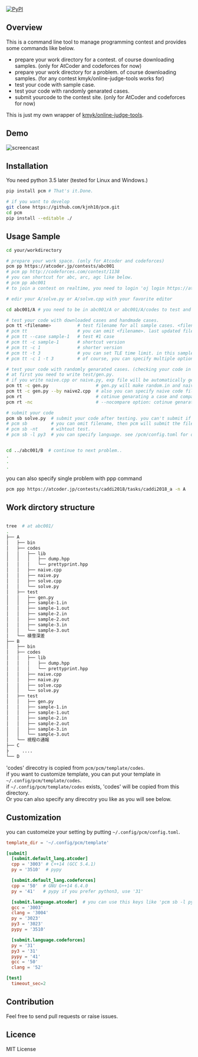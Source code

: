 [![PyPI](https://img.shields.io/pypi/v/pcm)](https://pypi.org/project/pcm/)

## Overview

This is a command line tool to manage programming contest and provides some commands like below.

* prepare your work directory for a contest. of course downloading samples. (only for AtCoder and codeforces for now)
* prepare your work directory for a problem. of course downloading samples. (for any contest kmyk/online-judge-tools works for)
* test your code with sample case.
* test your code with randomly genarated cases.
* submit yourcode to the contest site. (only for AtCoder and codeforces for now)

This is just my own wrapper of [kmyk/online-judge-tools](https://github.com/kmyk/online-judge-tools).  

## Demo
![screencast](https://github.com/kjnh10/pcm/blob/sample-gif-test/demo.gif)

## Installation
You need python 3.5 later (tested for Linux and Windows.)

```bash
pip install pcm # That's it.Done.

# if you want to develop
git clone https://github.com/kjnh10/pcm.git
cd pcm
pip install --editable ./
```

## Usage Sample

```bash
cd your/workdirectory

# prepare your work space. (only for Atcoder and codeforces)
pcm pp https://atcoder.jp/contests/abc001
# pcm pp http://codeforces.com/contest/1138
# you can shortcut for abc, arc, agc like below.
# pcm pp abc001
# to join a contest on realtime, you need to login 'oj login https://atcoder.jp' or 'oj login https://codeforces.com' beforehand.

# edir your A/solve.py or A/solve.cpp with your favorite editor

cd abc001/A # you need to be in abc001/A or abc001/A/codes to test and submit codes for problem A.

# test your code with downloaded cases and handmade cases.
pcm tt <filename>          # test filename for all sample cases. <filename> (like solve.cpp) will be searched under current directory recursively.
# pcm tt                   # you can omit <filename>. last updated file within *.cpp and *.py files under current directory recursively will be selected.
# pcm tt --case sample-1   # test #1 case
# pcm tt -c sample-1       # shortcut version
# pcm tt -c 1              # shorter version
# pcm tt -t 3              # you can set TLE time limit. in this sample to 3 second. (default is 2 second.)
# pcm tt -c 1 -t 3         # of course, you can specify multiple options. this is same for other commands.

# test your code with randomly genarated cases. (checking your code in contest with your naive code, finding errors after contest with a AC code, and even Hacks)
# at first you need to write test/gen.py.
# if you write naive.cpp or naive.py, exp file will be automatically genarated.
pcm tt -c gen.py                  # gen.py will make random.in and naive.cpp or naive.py will make random.out with random.in. then test.
pcm tt -c gen.py --by naive2.cpp  # also you can specify naive code file for generating expected with --by option. this is same for rt command below.
pcm rt                            # cotinue genarating a case and compare you code result and naive code result until they are different.
pcm rt -nc                        # --nocompare option: cotinue genarating a case without executing naive code. This is for testing large case (which wll be TLE for a naive code) in terms of TLE, overflow and so on.

# submit your code
pcm sb solve.py  # submit your code after testing. you can't submit if tests fail.
# pcm sb         # you can omit filename, then pcm will submit the file you edited last.
# pcm sb -nt     # wihtout test.
# pcm sb -l py3  # you can specify language. see /pcm/config.toml for other language you can use.


cd ../abc001/B  # continue to next problem..
.
.
.

```

you can also specify single problem with ppp command
```bash
pcm ppp https://atcoder.jp/contests/caddi2018/tasks/caddi2018_a -n A
```

## Work dirctory structure

``` bash

tree  # at abc001/
.
├── A
│   ├── bin
│   ├── codes
│   │   ├── lib
│   │   │   ├── dump.hpp
│   │   │   └── prettyprint.hpp
│   │   ├── naive.cpp
│   │   ├── naive.py
│   │   ├── solve.cpp
│   │   └── solve.py
│   ├── test
│   │   ├── gen.py
│   │   ├── sample-1.in
│   │   ├── sample-1.out
│   │   ├── sample-2.in
│   │   ├── sample-2.out
│   │   ├── sample-3.in
│   │   └── sample-3.out
│   └── 積雪深差
├── B
│   ├── bin
│   ├── codes
│   │   ├── lib
│   │   │   ├── dump.hpp
│   │   │   └── prettyprint.hpp
│   │   ├── naive.cpp
│   │   ├── naive.py
│   │   ├── solve.cpp
│   │   └── solve.py
│   ├── test
│   │   ├── gen.py
│   │   ├── sample-1.in
│   │   ├── sample-1.out
│   │   ├── sample-2.in
│   │   ├── sample-2.out
│   │   ├── sample-3.in
│   │   └── sample-3.out
│   └── 視程の通報
├── C
├     ....
└── D
```

'codes' direcotry is copied from `pcm/pcm/template/codes`.  
if you want to customize template, you can put your template in `~/.config/pcm/template/codes`.  
if `~/.config/pcm/template/codes` exists, 'codes' will be copied from this directory.  
Or you can also specify any direcotry you like as you will see below.  

## Customization

you can customeize your setting by putting `~/.config/pcm/config.toml`.

``` toml
template_dir = '~/.config/pcm/template'

[submit]
  [submit.default_lang.atcoder]
  cpp = '3003' # C++14 (GCC 5.4.1)
  py = '3510'  # pypy

  [submit.default_lang.codeforces]
  cpp = '50'  # GNU G++14 6.4.0
  py = '41'   # pypy if you prefer python3, use '31'

  [submit.language.atcoder]  # you can use this keys like 'pcm sb -l pypy'
  gcc = '3003'
  clang = '3004'
  py = '3023'
  py3 = '3023'
  pypy = '3510'

  [submit.language.codeforces]
  py = '31'
  py3 = '31'
  pypy = '41'
  gcc = '50'
  clang = '52'

[test]
  timeout_sec=2
```

## Contribution
Feel free to send pull requests or raise issues.

## Licence
MIT License
